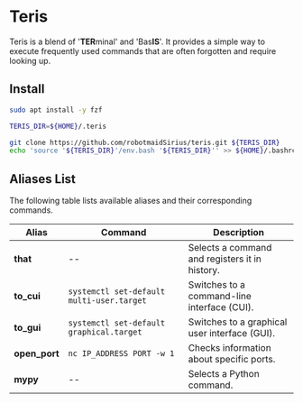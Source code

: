 # Teris

Teris is a blend of '**TER**minal' and 'Bas**IS**'.
It provides a simple way to execute frequently used commands that are often forgotten and require looking up.

## Install

```bash
sudo apt install -y fzf
```

```bash
TERIS_DIR=${HOME}/.teris

git clone https://github.com/robotmaidSirius/teris.git ${TERIS_DIR}
echo 'source '${TERIS_DIR}'/env.bash '${TERIS_DIR}'' >> ${HOME}/.bashrc
```


## Aliases List

The following table lists available aliases and their corresponding commands.

| Alias         | Command                                   | Description                                    |
| ------------- | ----------------------------------------- | ---------------------------------------------- |
| **that**      | --                                        | Selects a command and registers it in history. |
| **to_cui**    | `systemctl set-default multi-user.target` | Switches to a command-line interface (CUI).    |
| **to_gui**    | `systemctl set-default graphical.target`  | Switches to a graphical user interface (GUI).  |
| **open_port** | `nc IP_ADDRESS PORT -w 1`                 | Checks information about specific ports.       |
| **mypy**      | --                                        | Selects a Python command.                      |


